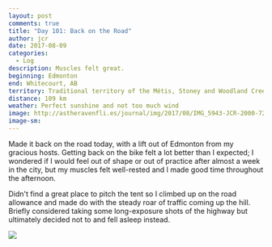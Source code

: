 ```yaml
---
layout: post
comments: true
title: "Day 101: Back on the Road"
author: jcr
date: 2017-08-09
categories:
  - Log
description: Muscles felt great.
beginning: Edmonton
end: Whitecourt, AB
territory: Traditional territory of the Métis, Stoney and Woodland Cree
distance: 109 km
weather: Perfect sunshine and not too much wind
image: http://astheravenfli.es/journal/img/2017/08/IMG_5943-JCR-2000-72-web.jpg
image-sm:
---
```


Made it back on the road today, with a lift out of Edmonton from my gracious hosts. Getting back on the bike felt a lot better than I expected; I wondered if I would feel out of shape or out of practice after almost a week in the city, but my muscles felt well-rested and I made good time throughout the afternoon.

Didn't find a great place to pitch the tent so I climbed up on the road allowance and made do with the steady roar of traffic coming up the hill. Briefly considered taking some long-exposure shots of the highway but ultimately decided not to and fell asleep instead.

<img src="http://astheravenfli.es/journal/img/2017/08/IMG_5953-JCR-2000-72-web.jpg">